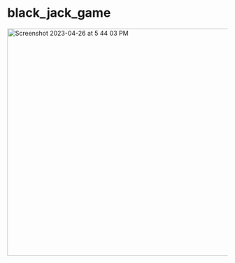 # black_jack_game
<img width="520" alt="Screenshot 2023-04-26 at 5 44 03 PM" src="https://user-images.githubusercontent.com/88280676/234719771-9b505763-76ff-4f4b-b634-5b95dfe4d4ad.png">

